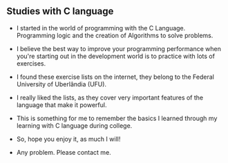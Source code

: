 ## **Studies with C language**

* I started in the world of programming with the C Language. Programming logic and the creation of Algorithms to solve problems.
* I believe the best way to improve your programming performance when you're starting out in the development world is to practice with lots of exercises.
* I found these exercise lists on the internet, they belong to the Federal University of Uberlândia (UFU).
* I really liked the lists, as they cover very important features of the language that make it powerful. 
* This is something for me to remember the basics I learned through my learning with C language  during college.
* So, hope you enjoy it, as much I will!

* Any problem. Please contact me.
